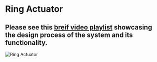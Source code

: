 # Ring Actuator
## Please see this [breif video playlist](https://www.youtube.com/watch?v=5rCWxnE-qrU&list=PL1anWslemtzsB5Tnk9_To7GW6s7PqsQGD) showcasing the design process of the system and its functionality.
![Ring Actuator](https://github.com/tkiyohar/Currated-Resume-Gallery/blob/main/Robotics%20Systems/Ring%20Actuator/Images/MVIMG_20190330_113712.jpg)
